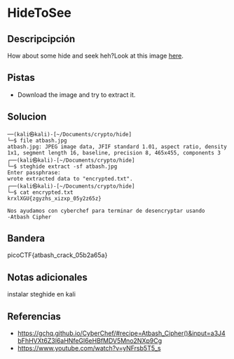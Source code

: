 # HideToSee
## Descripcipción
How about some hide and seek heh?Look at this image [here](https://artifacts.picoctf.net/c/237/atbash.jpg).
## Pistas
- Download the image and try to extract it.
## Solucion
```
──(kali㉿kali)-[~/Documents/crypto/hide]
└─$ file atbash.jpg 
atbash.jpg: JPEG image data, JFIF standard 1.01, aspect ratio, density 1x1, segment length 16, baseline, precision 8, 465x455, components 3
┌──(kali㉿kali)-[~/Documents/crypto/hide]
└─$ steghide extract -sf atbash.jpg
Enter passphrase: 
wrote extracted data to "encrypted.txt".    
┌──(kali㉿kali)-[~/Documents/crypto/hide]
└─$ cat encrypted.txt 
krxlXGU{zgyzhs_xizxp_05y2z65z}

Nos ayudamos con cyberchef para terminar de desencryptar usando
-Atbash Cipher
```
## Bandera
picoCTF{atbash_crack_05b2a65a}
## Notas adicionales
instalar steghide en kali
## Referencias
- https://gchq.github.io/CyberChef/#recipe=Atbash_Cipher()&input=a3J4bFhHVXt6Z3l6aHNfeGl6eHBfMDV5Mno2NXp9Cg
- https://www.youtube.com/watch?v=yNFrsb5T5_s
